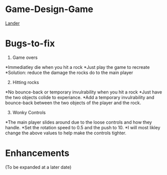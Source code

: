 # Game-Design-Game 
[Lander](Lander/index.html)
# Bugs-to-fix
1. Game overs

*Immediatley die when you hit a rock
*Just play the game to recreate
*Solution: reduce the damage the rocks do to the main player

2. Hitting rocks

*No bounce-back or temporary invulrability when you hit a rock
*Just have the two objects colide to experiance.
*Add a temporary invulrability and bounce-back between the two objects of the player and the rock.

3. Wonky Controls
 
*The main player slides around due to the loose controls and how they handle.
*Set the rotation speed to 0.5 and the push to 10.
*I will most likley change the above values to help make the controls tighter.

# Enhancements 

(To be expanded at a later date)

